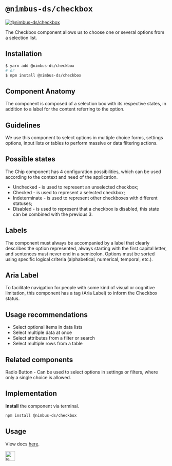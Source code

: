 # `@nimbus-ds/checkbox`

[![@nimbus-ds/checkbox](https://img.shields.io/npm/v/@nimbus-ds/checkbox?checkbox=%40nimbus-ds%2Fcheckbox)](https://www.npmjs.com/package/@nimbus-ds/checkbox)

The Checkbox component allows us to choose one or several options from a selection list.

## Installation

```sh
$ yarn add @nimbus-ds/checkbox
# or
$ npm install @nimbus-ds/checkbox
```

## Component Anatomy

The component is composed of a selection box with its respective states, in addition to a label for the content referring to the option.

## Guidelines

We use this component to select options in multiple choice forms, settings options, input lists or tables to perform massive or data filtering actions.

## Possible states

The Chip component has 4 configuration possibilities, which can be used according to the context and need of the application.

- Unchecked - is used to represent an unselected checkbox;
- Checked - is used to represent a selected checkbox;
- Indeterminate - is used to represent other checkboxes with different statuses;
- Disabled - is used to represent that a checkbox is disabled, this state can be combined with the previous 3.

## Labels

The component must always be accompanied by a label that clearly describes the option represented, always starting with the first capital letter, and sentences must never end in a semicolon. Options must be sorted using specific logical criteria (alphabetical, numerical, temporal, etc.).

## Aria Label

To facilitate navigation for people with some kind of visual or cognitive limitation, this component has a tag (Aria Label) to inform the Checkbox status.

## Usage recommendations

- Select optional items in data lists
- Select multiple data at once
- Select attributes from a filter or search
- Select multiple rows from a table

## Related components

Radio Button - Can be used to select options in settings or filters, where only a single choice is allowed.

## Implementation

**Install** the component via terminal.

```bash
npm install @nimbus-ds/checkbox
```

## Usage

View docs [here](https://nimbus.nuvemshop.com.br/documentation/atomic-components/checkbox).

<img alt="Nimbus" style="margin-bottom: 30px;" src="https://tiendanube.github.io/design-system-nimbus/static/media/nimbus-logo.ab60bd79.png" height="30" />
